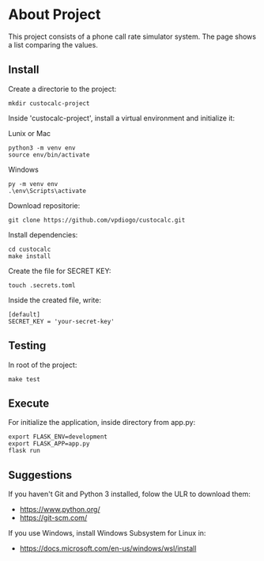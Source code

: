 # About Project

This project consists of a phone call rate simulator system. The page shows a list comparing the values.

## Install

Create a directorie to the project:

```
mkdir custocalc-project
```

Inside 'custocalc-project', install a virtual environment and initialize it:

Lunix or Mac
```
python3 -m venv env
source env/bin/activate
```
Windows
```
py -m venv env
.\env\Scripts\activate
```

Download repositorie:

```
git clone https://github.com/vpdiogo/custocalc.git
```

Install dependencies:

```
cd custocalc
make install
```

Create the file for SECRET KEY:

```
touch .secrets.toml
```
Inside the created file, write:

```
[default]
SECRET_KEY = 'your-secret-key'
```
## Testing

In root of the project:

```
make test
```

## Execute 
For initialize the application, inside directory from app.py:

```
export FLASK_ENV=development
export FLASK_APP=app.py
flask run
```

## Suggestions

If you haven't Git and Python 3 installed, folow the ULR to download them:
- https://www.python.org/
- https://git-scm.com/

If you use Windows, install Windows Subsystem for Linux in:
- https://docs.microsoft.com/en-us/windows/wsl/install 
